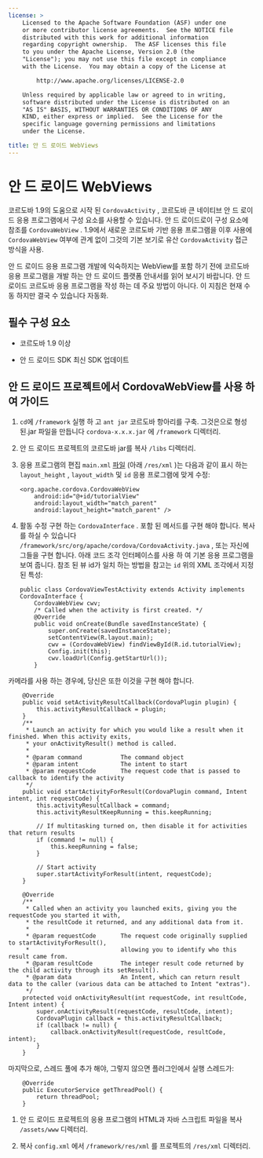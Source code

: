 ```yaml
---
license: >
    Licensed to the Apache Software Foundation (ASF) under one
    or more contributor license agreements.  See the NOTICE file
    distributed with this work for additional information
    regarding copyright ownership.  The ASF licenses this file
    to you under the Apache License, Version 2.0 (the
    "License"); you may not use this file except in compliance
    with the License.  You may obtain a copy of the License at

        http://www.apache.org/licenses/LICENSE-2.0

    Unless required by applicable law or agreed to in writing,
    software distributed under the License is distributed on an
    "AS IS" BASIS, WITHOUT WARRANTIES OR CONDITIONS OF ANY
    KIND, either express or implied.  See the License for the
    specific language governing permissions and limitations
    under the License.

title: 안 드 로이드 WebViews
---
```


# 안 드 로이드 WebViews

코르도바 1.9의 도움으로 시작 된 `CordovaActivity` , 코르도바 큰 네이티브 안 드 로이드 응용 프로그램에서 구성 요소를 사용할 수 있습니다. 안 드 로이드로이 구성 요소에 참조를 `CordovaWebView` . 1.9에서 새로운 코르도바 기반 응용 프로그램을 이후 사용에 `CordovaWebView` 여부에 관계 없이 그것의 기본 보기로 유산 `CordovaActivity` 접근 방식을 사용.

안 드 로이드 응용 프로그램 개발에 익숙하지는 WebView를 포함 하기 전에 코르도바 응용 프로그램을 개발 하는 안 드 로이드 플랫폼 안내서를 읽어 보시기 바랍니다. 안 드 로이드 코르도바 응용 프로그램을 작성 하는 데 주요 방법이 아니다. 이 지침은 현재 수동 하지만 결국 수 있습니다 자동화.

## 필수 구성 요소

*   코르도바 1.9 이상

*   안 드 로이드 SDK 최신 SDK 업데이트

## 안 드 로이드 프로젝트에서 CordovaWebView를 사용 하 여 가이드

1.  `cd`에 `/framework` 실행 하 고 `ant jar` 코르도바 항아리를 구축. 그것은으로 형성 된.jar 파일을 만듭니다 `cordova-x.x.x.jar` 에 `/framework` 디렉터리.

2.  안 드 로이드 프로젝트의 코르도바 jar를 복사 `/libs` 디렉터리.

3.  응용 프로그램의 편집 `main.xml` [파일](../../../cordova/file/fileobj/fileobj.html) (아래 `/res/xml` )는 다음과 같이 표시 하는 `layout_height` , `layout_width` 및 `id` 응용 프로그램에 맞게 수정:
    
        <org.apache.cordova.CordovaWebView
            android:id="@+id/tutorialView"
            android:layout_width="match_parent"
            android:layout_height="match_parent" />
        

4.  활동 수정 구현 하는 `CordovaInterface` . 포함 된 메서드를 구현 해야 합니다. 복사를 하실 수 있습니다 `/framework/src/org/apache/cordova/CordovaActivity.java` , 또는 자신에 그들을 구현 합니다. 아래 코드 조각 인터페이스를 사용 하 여 기본 응용 프로그램을 보여 줍니다. 참조 된 뷰 id가 일치 하는 방법을 참고는 `id` 위의 XML 조각에서 지정 된 특성:
    
        public class CordovaViewTestActivity extends Activity implements CordovaInterface {
            CordovaWebView cwv;
            /* Called when the activity is first created. */
            @Override
            public void onCreate(Bundle savedInstanceState) {
                super.onCreate(savedInstanceState);
                setContentView(R.layout.main);
                cwv = (CordovaWebView) findViewById(R.id.tutorialView);
                Config.init(this);
                cwv.loadUrl(Config.getStartUrl());
            }
        

카메라를 사용 하는 경우에, 당신은 또한 이것을 구현 해야 합니다.

        @Override
        public void setActivityResultCallback(CordovaPlugin plugin) {
            this.activityResultCallback = plugin;
        }
        /**
         * Launch an activity for which you would like a result when it finished. When this activity exits,
         * your onActivityResult() method is called.
         *
         * @param command           The command object
         * @param intent            The intent to start
         * @param requestCode       The request code that is passed to callback to identify the activity
         */
        public void startActivityForResult(CordovaPlugin command, Intent intent, int requestCode) {
            this.activityResultCallback = command;
            this.activityResultKeepRunning = this.keepRunning;
    
            // If multitasking turned on, then disable it for activities that return results
            if (command != null) {
                this.keepRunning = false;
            }
    
            // Start activity
            super.startActivityForResult(intent, requestCode);
        }   
    
        @Override
        /**
         * Called when an activity you launched exits, giving you the requestCode you started it with,
         * the resultCode it returned, and any additional data from it.
         *
         * @param requestCode       The request code originally supplied to startActivityForResult(),
         *                          allowing you to identify who this result came from.
         * @param resultCode        The integer result code returned by the child activity through its setResult().
         * @param data              An Intent, which can return result data to the caller (various data can be attached to Intent "extras").
         */
        protected void onActivityResult(int requestCode, int resultCode, Intent intent) {
            super.onActivityResult(requestCode, resultCode, intent);
            CordovaPlugin callback = this.activityResultCallback;
            if (callback != null) {
                callback.onActivityResult(requestCode, resultCode, intent);
            }
        }
    

마지막으로, 스레드 풀에 추가 해야, 그렇지 않으면 플러그인에서 실행 스레드가:

        @Override
        public ExecutorService getThreadPool() {
            return threadPool;
        }
    

1.  안 드 로이드 프로젝트의 응용 프로그램의 HTML과 자바 스크립트 파일을 복사 `/assets/www` 디렉터리.

2.  복사 `config.xml` 에서 `/framework/res/xml` 를 프로젝트의 `/res/xml` 디렉터리.